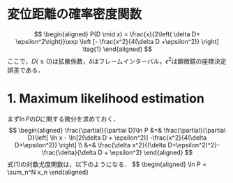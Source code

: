 # 変位距離の確率密度関数

$$
\begin{aligned}
    P(D \mid x) = \frac{x}{2\left( \delta D+ \epsilon^2\right)}\exp \left [- \frac{x^2}{4(\delta D +\epsilon^2)} \right] \tag{1}
\end{aligned}
$$
ここで，$D(\geq0)$は拡散係数，$\delta$はフレームインターバル，$\epsilon^2$は顕微鏡の座標決定誤差である．

# 1.  Maximum likelihood estimation

まず$\ln P$の$D$に関する微分を求めておく．
$$
\begin{aligned}
    \frac{\partial}{\partial D}\ln P &=& \frac{\partial}{\partial D}\left[ \ln x - \ln[2(\delta D + \epsilon^2)] -\frac{x^2}{4(\delta D+\epsilon^2)}
    \right] \\
    &=&
    \frac{\delta x^2}{(\delta D+\epsilon^2)^2}-\frac{\delta}{\delta D + \epsilon^2}
\end{aligned}
$$
式(1)の対数尤度関数は，以下のようになる．
$$
\begin{aligned}
    \ln P = \sum_n^N x_n
\end{aligned}